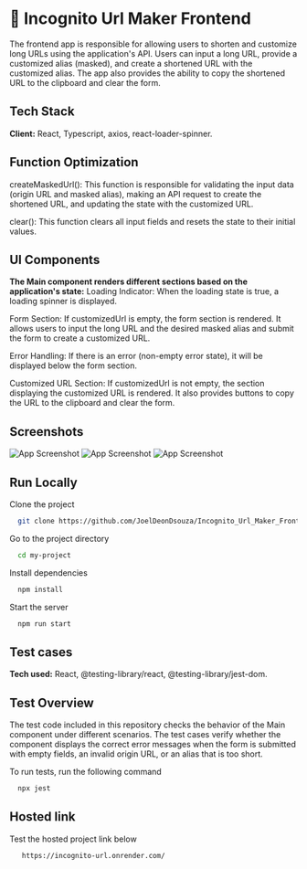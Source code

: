 # 🚀 Incognito Url Maker Frontend

The frontend app is responsible for allowing users to shorten and customize long URLs using the application's API. Users can input a long URL, provide a customized alias (masked), and create a shortened URL with the customized alias. The app also provides the ability to copy the shortened URL to the clipboard and clear the form.

## Tech Stack

**Client:** React, Typescript, axios, react-loader-spinner.

## Function Optimization

createMaskedUrl(): This function is responsible for validating the input data (origin URL and masked alias), making an API request to create the shortened URL, and updating the state with the customized URL.

clear(): This function clears all input fields and resets the state to their initial values.

## UI Components

**The Main component renders different sections based on the application's state:**
Loading Indicator: When the loading state is true, a loading spinner is displayed.

Form Section: If customizedUrl is empty, the form section is rendered. It allows users to input the long URL and the desired masked alias and submit the form to create a customized URL.

Error Handling: If there is an error (non-empty error state), it will be displayed below the form section.

Customized URL Section: If customizedUrl is not empty, the section displaying the customized URL is rendered. It also provides buttons to copy the URL to the clipboard and clear the form.

## Screenshots

![App Screenshot](https://i.ibb.co/8YPDDw5/Screenshot-2023-07-20-at-12-07-50.png)
![App Screenshot](https://i.ibb.co/3cch5sS/Screenshot-2023-07-20-at-12-08-52.png)
![App Screenshot](https://i.ibb.co/0QDH2xZ/Screenshot-2023-07-20-at-12-09-23.png)

## Run Locally

Clone the project

```bash
  git clone https://github.com/JoelDeonDsouza/Incognito_Url_Maker_Frontend.git
```

Go to the project directory

```bash
  cd my-project
```

Install dependencies

```bash
  npm install
```

Start the server

```bash
  npm run start
```

## Test cases

**Tech used:** React, @testing-library/react, @testing-library/jest-dom.

## Test Overview

The test code included in this repository checks the behavior of the Main component under different scenarios. The test cases verify whether the component displays the correct error messages when the form is submitted with empty fields, an invalid origin URL, or an alias that is too short.

To run tests, run the following command

```bash
  npx jest
```

## Hosted link

Test the hosted project link below

```bash
   https://incognito-url.onrender.com/
```
